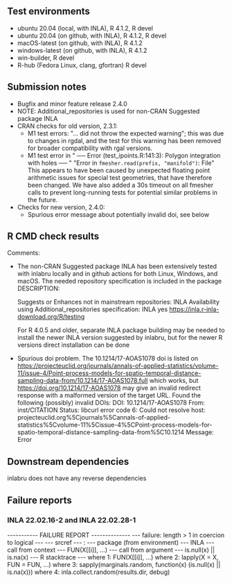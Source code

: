 ## Test environments
* ubuntu 20.04 (local, with INLA), R 4.1.2, R devel
* ubuntu 20.04 (on github, with INLA), R 4.1.2, R devel
* macOS-latest (on github, with INLA), R 4.1.2
* windows-latest (on github, with INLA), R 4.1.2
* win-builder, R devel
* R-hub (Fedora Linux, clang, gfortran) R devel

## Submission notes
* Bugfix and minor feature release 2.4.0
* NOTE: Additional_repositories is used for non-CRAN Suggested package INLA
* CRAN checks for old version, 2.3.1:
  - M1 test errors: "... did not throw the expected warning"; this was
    due to changes in rgdal, and the test for this warning has been removed for
    broader compatibility with rgal versions.
  - M1 test error in
    "  ── Error (test_ipoints.R:141:3): Polygon integration with holes ── "
    "Error in `fmesher.read(prefix, "manifold")`: File"
    This appears to have been caused by unexpected floating point arithmetic
    issues for special test geometries, that have therefore been changed.
    We have also added a 30s timeout on all fmesher calls to prevent long-running
    tests for potential similar problems in the future.
* Checks for new version, 2.4.0:
  - Spurious error message about potentially invalid doi, see below


## R CMD check results

Comments:

* The non-CRAN Suggested package INLA has been extensively tested with inlabru
  locally and in github actions for both Linux, Windows, and macOS.
  The needed repository specification is included in the package DESCRIPTION:

  Suggests or Enhances not in mainstream repositories:
    INLA
  Availability using Additional_repositories specification:
    INLA   yes   https://inla.r-inla-download.org/R/testing
    
  For R 4.0.5 and older, separate INLA package building may be needed to install
  the newer INLA version suggested by inlabru, but for the newer R versions
  direct installation can be done
    
* Spurious doi problem. The 10.1214/17-AOAS1078 doi is listed on
    https://projecteuclid.org/journals/annals-of-applied-statistics/volume-11/issue-4/Point-process-models-for-spatio-temporal-distance-sampling-data-from/10.1214/17-AOAS1078.full
  which works, but https://doi.org/10.1214/17-AOAS1078 may give an invalid redirect
  response with a malformed version of the target URL.
  Found the following (possibly) invalid DOIs:
    DOI: 10.1214/17-AOAS1078
      From: inst/CITATION
      Status: libcurl error code 6:
      	Could not resolve host: projecteuclid.org%5Cjournals%5Cannals-of-applied-statistics%5Cvolume-11%5Cissue-4%5CPoint-process-models-for-spatio-temporal-distance-sampling-data-from%5C10.1214
      Message: Error


## Downstream dependencies
inlabru does not have any reverse dependencies



## Failure reports

### INLA 22.02.16-2 and INLA 22.02.28-1

 ----------- FAILURE REPORT -------------- 
 --- failure: length > 1 in coercion to logical ---
 --- srcref --- 
: 
 --- package (from environment) --- 
INLA
 --- call from context --- 
FUN(X[[i]], ...)
 --- call from argument --- 
is.null(x) || is.na(x)
 --- R stacktrace ---
where 1: FUN(X[[i]], ...)
where 2: lapply(X = X, FUN = FUN, ...)
where 3: sapply(marginals.random, function(x) (is.null(x) || is.na(x)))
where 4: inla.collect.random(results.dir, debug)

